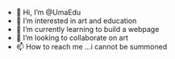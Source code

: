 - 👋 Hi, I’m @UmaEdu
- 👀 I’m interested in art and education
- 🌱 I’m currently learning to build a webpage
- 💞️ I’m looking to collaborate on art
- 📫 How to reach me ...i cannot be summoned

<!---
UmaEdu/UmaEdu is a ✨ special ✨ repository because its `README.md` (this file) appears on your GitHub profile.
You can click the Preview link to take a look at your changes.
--->
